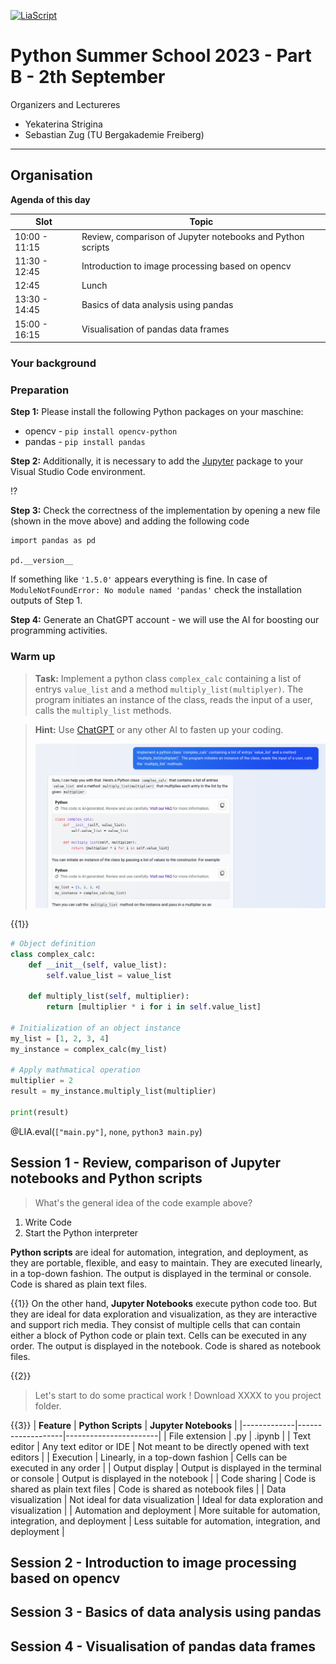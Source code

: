 <!--
author:   André Dietrich

email:    LiaScript@web.de

version:  0.0.1

language: en

narrator: US English Female

import: https://raw.githubusercontent.com/LiaScript/CodeRunner/master/README.md

-->

[![LiaScript](https://raw.githubusercontent.com/LiaScript/LiaScript/master/badges/course.svg)](https://liascript.github.io/course/?https://raw.githubusercontent.com/SebastianZug/PythonCourse_2023/main/README.md#1)

# Python Summer School 2023 - Part B - 2th September

Organizers and Lectureres 

+ Yekaterina Strigina
+ Sebastian Zug (TU Bergakademie Freiberg)


------------------------------------------------------------

## Organisation

__Agenda of this day__

| Slot          | Topic                                                      |
|---------------|----------------------------------------------------------- |
| 10:00 - 11:15 | Review, comparison of Jupyter notebooks and Python scripts |
| 11:30 - 12:45 | Introduction to image processing based on opencv           |
| 12:45         | Lunch                                                      |
| 13:30 - 14:45 | Basics of data analysis using pandas                       |
| 15:00 - 16:15 | Visualisation of pandas data frames                        |

### Your background




### Preparation

__Step 1:__ Please install the following Python packages on your maschine:

+ opencv - `pip install opencv-python`
+ pandas - `pip install pandas`

__Step 2:__ Additionally, it is necessary to add the [Jupyter](https://marketplace.visualstudio.com/items?itemName=ms-toolsai.jupyter)
package to your Visual Studio Code environment. 

!?[](https://www.youtube.com/watch?v=ei-WirjwtOM)

__Step 3:__ Check the correctness of the implementation by opening a new file (shown in the move above) and adding the following code

```
import pandas as pd

pd.__version__
```

If something like `'1.5.0'` appears everything is fine. In case of `ModuleNotFoundError: No module named 'pandas'` check the installation outputs of Step 1.

__Step 4:__ Generate an ChatGPT account - we will use the AI for boosting our programming activities.

### Warm up

> __Task:__ Implement a python class `complex_calc` containing a list of entrys `value_list` and a method `multiply_list(multiplyer)`. The program initiates an instance of the class, reads the input of a user, calls the `multiply_list` methods.

> __Hint:__ Use [ChatGPT](https://www.bing.com/search?q=Bing+AI&showconv=1&FORM=hpcodx) or any other AI to fasten up your coding. 
> 
> ![An Atlas-Agena 5 carrying the Mariner 1 spacecraft](./images/ChatGPT_Python_script.png)

{{1}}
```python Solution.py
# Object definition
class complex_calc:
    def __init__(self, value_list):
        self.value_list = value_list

    def multiply_list(self, multiplier):
        return [multiplier * i for i in self.value_list]

# Initialization of an object instance
my_list = [1, 2, 3, 4]
my_instance = complex_calc(my_list)

# Apply mathmatical operation
multiplier = 2
result = my_instance.multiply_list(multiplier)

print(result)  
```
@LIA.eval(`["main.py"]`, `none`, `python3 main.py`)

## Session 1 - Review, comparison of Jupyter notebooks and Python scripts 

> What's the general idea of the code example above?

1. Write Code 
2. Start the Python interpreter

__Python scripts__ are ideal for automation, integration, and deployment, as they are portable, flexible, and easy to maintain. They are executed linearly, in a top-down fashion. The output is displayed in the terminal or console. Code is shared as plain text files.

{{1}}
On the other hand, __Jupyter Notebooks__ execute python code too. But they are ideal for data exploration and visualization, as they are interactive and support rich media. They consist of multiple cells that can contain either a block of Python code or plain text. Cells can be executed in any order. The output is displayed in the notebook. Code is shared as notebook files.

{{2}}
> Let's start to do some practical work ! Download XXXX to you project folder.

{{3}}
| **Feature** | **Python Scripts** | **Jupyter Notebooks** |
|-------------|-------------------|-----------------------|
| File extension | .py | .ipynb |
| Text editor | Any text editor or IDE | Not meant to be directly opened with text editors |
| Execution | Linearly, in a top-down fashion | Cells can be executed in any order |
| Output display | Output is displayed in the terminal or console | Output is displayed in the notebook |
| Code sharing | Code is shared as plain text files | Code is shared as notebook files |
| Data visualization | Not ideal for data visualization | Ideal for data exploration and visualization |
| Automation and deployment | More suitable for automation, integration, and deployment | Less suitable for automation, integration, and deployment |

## Session 2 - Introduction to image processing based on opencv 


## Session 3 - Basics of data analysis using pandas 


## Session 4 - Visualisation of pandas data frames
